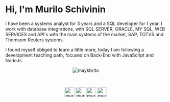 # Hi, I'm Murilo Schivinin

I have been a systems analyst for 3 years and a SQL developer for 1 year. I work with database integrations, with SQL SERVER, ORACLE, MY SQL, WEB SERVICES and API's with the main systems of the market, SAP, TOTVS and Thomsom Reuters systems.

I found myself obliged to learn a little more, today I am following a development teaching path, focused on Back-End with JavaScript and NodeJs.

<p align="center">
<img src="https://github-readme-stats.vercel.app/api?username=MuriloSchivinin&show_icons=true" alt="maykbrito"/> 
</p>

<br>

<p align="center">
<a href="https://codepen.io/MuriloSchivinin" target="blank"><img align="center" src="https://cdn.jsdelivr.net/npm/simple-icons@3.0.1/icons/codepen.svg" alt="muriloschivinin" height="30" width="30" /></a>
<a href="http://linkedin.com/in/murilo-schivinin-742746196" target="_blank"><img align="center" src="https://cdn.jsdelivr.net/npm/simple-icons@3.0.1/icons/linkedin.svg" alt="muriloschivinin" height="30" width="30" /></a>
<a href="https://www.facebook.com/murilo.schivinin" target="_blank"><img align="center" src="https://cdn.jsdelivr.net/npm/simple-icons@3.0.1/icons/facebook.svg" alt="muriloschivinin" height="30" width="30" /></a>
<a href="https://www.instagram.com/muriloschivinin/" target="_blank"><img align="center" src="https://cdn.jsdelivr.net/npm/simple-icons@3.0.1/icons/instagram.svg" alt="muriloschivinin" height="30" width="30" /></a>
</p>
